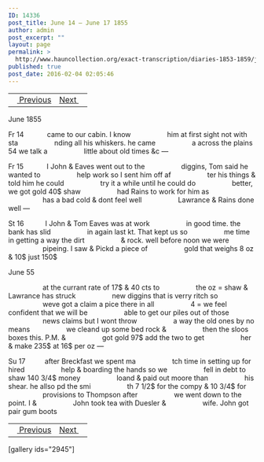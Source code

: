 ```yaml
---
ID: 14336
post_title: June 14 – June 17 1855
author: admin
post_excerpt: ""
layout: page
permalink: >
  http://www.hauncollection.org/exact-transcription/diaries-1853-1859/june-14-june-17-1855/
published: true
post_date: 2016-02-04 02:05:46
---
```

<table style="width: 100%;" align="center">
<tbody>
<tr>
<td><a href="http://www.hauncollection.org/version-2/diaries-1853-1859/june-10-june-14-1855/"><img src="https://lh3.googleusercontent.com/-EFJpxxNiPNw/VqgtWBCZrMI/AAAAAAAAAFU/WfY4lPFWWkg/s800-Ic42/Soeb-Plain-Arrows-8-10px.png" alt="" width="10" height="10" /> Previous</a></td>
<td style="text-align: right;"><a href="http://www.hauncollection.org/version-2/diaries-1853-1859/june-17-june-20-1855/">Next <img src="https://lh3.googleusercontent.com/-67k0cYlpXHw/VqgtWKz1MXI/AAAAAAAAAFU/k9PW_Piyurk/s800-Ic42/Soeb-Plain-Arrows-5-10px.png" alt="" width="10" height="10" /></a></td>
</tr>
</tbody>
</table>
June 1855

Fr 14            came to our cabin. I know
<span style="margin-left: 70px;">him at first sight not with sta
<span style="margin-left: 70px;">nding all his whiskers. he came
<span style="margin-left: 70px;">a across the plains 54 we talk a
<span style="margin-left: 70px;">little about old times &amp;c —</span></span></span></span>

Fr 15            I John &amp; Eaves went out to the
<span style="margin-left: 70px;">diggins, Tom said he wanted to
<span style="margin-left: 70px;">help work so I sent him off af
<span style="margin-left: 70px;">ter his things &amp; told him he could
<span style="margin-left: 70px;">try it a while until he could do
<span style="margin-left: 70px;">better, we got gold 40$ shaw
<span style="margin-left: 70px;">had Rains to work for him as
<span style="margin-left: 70px;">has a bad cold &amp; dont feel well
<span style="margin-left: 70px;">Lawrance &amp; Rains done well —</span></span></span></span></span></span></span></span>

St 16           I John &amp; Tom Eaves was at work
<span style="margin-left: 70px;">in good time. the bank has slid
<span style="margin-left: 70px;">in again last kt. That kept us so
<span style="margin-left: 70px;">me time in getting a way the dirt
<span style="margin-left: 70px;">&amp; rock. well before noon we were
<span style="margin-left: 70px;">pipeing. I saw &amp; Pickd a piece of
<span style="margin-left: 70px;">gold that weighs 8 oz &amp; 10$ just 150$</span></span></span></span></span></span>

June 55

<span style="margin-left: 70px;">at the currant rate of 17$ &amp; 40 cts to
<span style="margin-left: 70px;">the oz = shaw &amp; Lawrance has struck
<span style="margin-left: 70px;">new diggins that is verry ritch so
<span style="margin-left: 70px;">weve got a claim a pice there in all
<span style="margin-left: 70px;">4 = we feel confident that we will be
<span style="margin-left: 70px;">able to get our piles out of those
<span style="margin-left: 70px;">news claims but I wont throw
<span style="margin-left: 70px;">a way the old ones by no means
<span style="margin-left: 70px;">we cleand up some bed rock &amp;
<span style="margin-left: 70px;">then the sloos boxes this. P.M. &amp;
<span style="margin-left: 70px;">got gold 97$ add the two to get
<span style="margin-left: 70px;">her &amp; make 235$ at 16$ per oz —</span></span></span></span></span></span></span></span></span></span></span></span>

Su 17          after Breckfast we spent ma
<span style="margin-left: 70px;">tch time in setting up for hired
<span style="margin-left: 70px;">help &amp; boarding the hands so we
<span style="margin-left: 70px;">fell in debt to shaw 140 3/4$ money
<span style="margin-left: 70px;">loand &amp; paid out moore than
<span style="margin-left: 70px;">his shear. he allso pd the smi
<span style="margin-left: 70px;">th 7 1/2$ for the compy &amp; 10 3/4$ for
<span style="margin-left: 70px;">provisions to Thompson after
<span style="margin-left: 70px;">we went down to the point. I &amp;
<span style="margin-left: 70px;">John took tea with Duesler &amp;
<span style="margin-left: 70px;">wife. John got pair gum boots</span></span></span></span></span></span></span></span></span></span>
<table style="width: 100%;" align="center">
<tbody>
<tr>
<td><a href="http://www.hauncollection.org/version-2/diaries-1853-1859/june-10-june-14-1855/"><img src="https://lh3.googleusercontent.com/-EFJpxxNiPNw/VqgtWBCZrMI/AAAAAAAAAFU/WfY4lPFWWkg/s800-Ic42/Soeb-Plain-Arrows-8-10px.png" alt="" width="10" height="10" /> Previous</a></td>
<td style="text-align: right;"><a href="http://www.hauncollection.org/version-2/diaries-1853-1859/june-17-june-20-1855/">Next <img src="https://lh3.googleusercontent.com/-67k0cYlpXHw/VqgtWKz1MXI/AAAAAAAAAFU/k9PW_Piyurk/s800-Ic42/Soeb-Plain-Arrows-5-10px.png" alt="" width="10" height="10" /></a></td>
</tr>
</tbody>
</table>
[gallery ids="2945"]